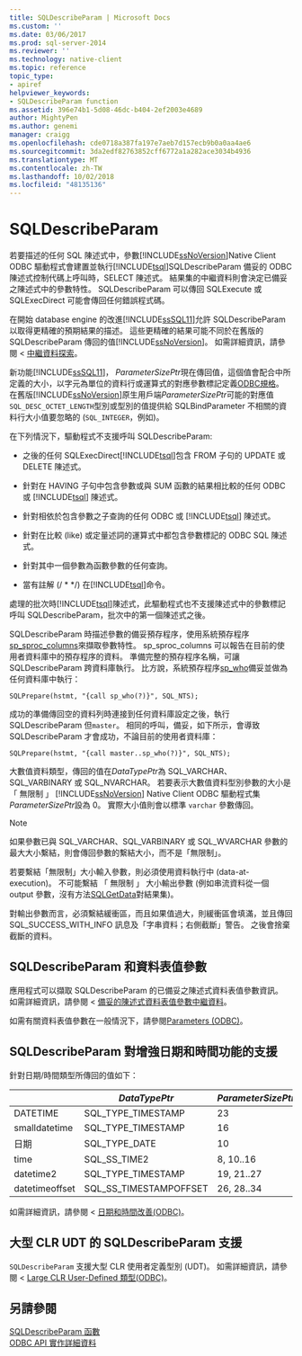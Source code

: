 ```yaml
---
title: SQLDescribeParam | Microsoft Docs
ms.custom: ''
ms.date: 03/06/2017
ms.prod: sql-server-2014
ms.reviewer: ''
ms.technology: native-client
ms.topic: reference
topic_type:
- apiref
helpviewer_keywords:
- SQLDescribeParam function
ms.assetid: 396e74b1-5d08-46dc-b404-2ef2003e4689
author: MightyPen
ms.author: genemi
manager: craigg
ms.openlocfilehash: cde0718a387fa197e7aeb7d157ecb9b0a0aa4ae6
ms.sourcegitcommit: 3da2edf82763852cff6772a1a282ace3034b4936
ms.translationtype: MT
ms.contentlocale: zh-TW
ms.lasthandoff: 10/02/2018
ms.locfileid: "48135136"
---
```

# <a name="sqldescribeparam"></a>SQLDescribeParam
  若要描述的任何 SQL 陳述式中，參數[!INCLUDE[ssNoVersion](../../includes/ssnoversion-md.md)]Native Client ODBC 驅動程式會建置並執行[!INCLUDE[tsql](../../includes/tsql-md.md)]SQLDescribeParam 備妥的 ODBC 陳述式控制代碼上呼叫時，SELECT 陳述式。 結果集的中繼資料則會決定已備妥之陳述式中的參數特性。 SQLDescribeParam 可以傳回 SQLExecute 或 SQLExecDirect 可能會傳回任何錯誤程式碼。  
  
 在開始 database engine 的改進[!INCLUDE[ssSQL11](../../includes/sssql11-md.md)]允許 SQLDescribeParam 以取得更精確的預期結果的描述。 這些更精確的結果可能不同於在舊版的 SQLDescribeParam 傳回的值[!INCLUDE[ssNoVersion](../../includes/ssnoversion-md.md)]。 如需詳細資訊，請參閱 <<c0> [ 中繼資料探索](../native-client/features/metadata-discovery.md)。  
  
 新功能[!INCLUDE[ssSQL11](../../includes/sssql11-md.md)]， *ParameterSizePtr*現在傳回值，這個值會配合中所定義的大小，以字元為單位的資料行或運算式的對應參數標記定義[ODBC規格](http://go.microsoft.com/fwlink/?LinkId=207044)。 在舊版[!INCLUDE[ssNoVersion](../../includes/ssnoversion-md.md)]原生用戶端*ParameterSizePtr*可能的對應值`SQL_DESC_OCTET_LENGTH`型別或型別的值提供給 SQLBindParameter 不相關的資料行大小值要忽略的 (`SQL_INTEGER`，例如)。  
  
 在下列情況下，驅動程式不支援呼叫 SQLDescribeParam:  
  
-   之後的任何 SQLExecDirect[!INCLUDE[tsql](../../includes/tsql-md.md)]包含 FROM 子句的 UPDATE 或 DELETE 陳述式。  
  
-   針對在 HAVING 子句中包含參數或與 SUM 函數的結果相比較的任何 ODBC 或 [!INCLUDE[tsql](../../includes/tsql-md.md)] 陳述式。  
  
-   針對相依於包含參數之子查詢的任何 ODBC 或 [!INCLUDE[tsql](../../includes/tsql-md.md)] 陳述式。  
  
-   針對在比較 (like) 或定量述詞的運算式中都包含參數標記的 ODBC SQL 陳述式。  
  
-   針對其中一個參數為函數參數的任何查詢。  
  
-   當有註解 (/ * \*/) 在[!INCLUDE[tsql](../../includes/tsql-md.md)]命令。  
  
 處理的批次時[!INCLUDE[tsql](../../includes/tsql-md.md)]陳述式，此驅動程式也不支援陳述式中的參數標記呼叫 SQLDescribeParam，批次中的第一個陳述式之後。  
  
 SQLDescribeParam 時描述參數的備妥預存程序，使用系統預存程序[sp_sproc_columns](/sql/relational-databases/system-stored-procedures/sp-sproc-columns-transact-sql)來擷取參數特性。 sp_sproc_columns 可以報告在目前的使用者資料庫中的預存程序的資料。 準備完整的預存程序名稱，可讓 SQLDescribeParam 跨資料庫執行。 比方說，系統預存程序[sp_who](/sql/relational-databases/system-stored-procedures/sp-who-transact-sql)備妥並做為任何資料庫中執行：  
  
```  
SQLPrepare(hstmt, "{call sp_who(?)}", SQL_NTS);  
```  
  
 成功的準備傳回空的資料列時連接到任何資料庫設定之後，執行 SQLDescribeParam 但`master`。 相同的呼叫，備妥，如下所示，會導致 SQLDescribeParam 才會成功，不論目前的使用者資料庫：  
  
```  
SQLPrepare(hstmt, "{call master..sp_who(?)}", SQL_NTS);  
```  
  
 大數值資料類型，傳回的值在*DataTypePtr*為 SQL_VARCHAR、 SQL_VARBINARY 或 SQL_NVARCHAR。 若要表示大數值資料型別參數的大小是 「 無限制 」 [!INCLUDE[ssNoVersion](../../includes/ssnoversion-md.md)] Native Client ODBC 驅動程式集*ParameterSizePtr*設為 0。 實際大小值則會以標準 `varchar` 參數傳回。  
  
> [!NOTE]  
>  如果參數已與 SQL_VARCHAR、SQL_VARBINARY 或 SQL_WVARCHAR 參數的最大大小繫結，則會傳回參數的繫結大小，而不是「無限制」。  
  
 若要繫結「無限制」大小輸入參數，則必須使用資料執行中 (data-at-execution)。 不可能繫結 「 無限制 」 大小輸出參數 (例如串流資料從一個 output 參數，沒有方法[SQLGetData](sqlgetdata.md)對結果集)。  
  
 對輸出參數而言，必須繫結緩衝區，而且如果值過大，則緩衝區會填滿，並且傳回 SQL_SUCCESS_WITH_INFO 訊息及「字串資料；右側截斷」警告。 之後會捨棄截斷的資料。  
  
## <a name="sqldescribeparam-and-table-valued-parameters"></a>SQLDescribeParam 和資料表值參數  
 應用程式可以擷取 SQLDescribeParam 的已備妥之陳述式資料表值參數資訊。 如需詳細資訊，請參閱 <<c0> [ 備妥的陳述式資料表值參數中繼資料](../native-client-odbc-table-valued-parameters/table-valued-parameter-metadata-for-prepared-statements.md)。  
  
 如需有關資料表值參數在一般情況下，請參閱[Parameters &#40;ODBC&#41;](../native-client-odbc-table-valued-parameters/table-valued-parameters-odbc.md)。  
  
## <a name="sqldescribeparam-support-for-enhanced-date-and-time-features"></a>SQLDescribeParam 對增強日期和時間功能的支援  
 針對日期/時間類型所傳回的值如下：  
  
||*DataTypePtr*|*ParameterSizePtr*|*DecimalDigitsPtr*|  
|-|-------------------|------------------------|------------------------|  
|DATETIME|SQL_TYPE_TIMESTAMP|23|3|  
|smalldatetime|SQL_TYPE_TIMESTAMP|16|0|  
|日期|SQL_TYPE_DATE|10|0|  
|time|SQL_SS_TIME2|8, 10..16|0..7|  
|datetime2|SQL_TYPE_TIMESTAMP|19, 21..27|0..7|  
|datetimeoffset|SQL_SS_TIMESTAMPOFFSET|26, 28..34|0..7|  
  
 如需詳細資訊，請參閱 <<c0> [ 日期和時間改善&#40;ODBC&#41;](../native-client-odbc-date-time/date-and-time-improvements-odbc.md)。</c0>  
  
## <a name="sqldescribeparam-support-for-large-clr-udts"></a>大型 CLR UDT 的 SQLDescribeParam 支援  
 `SQLDescribeParam` 支援大型 CLR 使用者定義型別 (UDT)。 如需詳細資訊，請參閱 < [Large CLR User-Defined 類型&#40;ODBC&#41;](../../relational-databases/native-client/odbc/large-clr-user-defined-types-odbc.md)。  
  
## <a name="see-also"></a>另請參閱  
 [SQLDescribeParam 函數](http://go.microsoft.com/fwlink/?LinkId=59339)   
 [ODBC API 實作詳細資料](../../relational-databases/native-client-odbc-api/odbc-api-implementation-details.md)  
  
  
